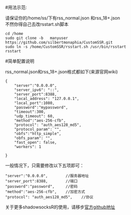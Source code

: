 #用法示范:  

请保证你的/home/ss/下有rss_normal.json 和rss_18+.json  
不然你得自己去改rsstart.sh脚本  
```
cd /home  
sudo git clone -b	manyuser  https://github.com/silbertmonaphia/CustomSSR.git  
sudo ln -s /home/CustomSSR/rsstart.sh /usr/bin/rsstart  
rsstart   
```
#简单配置说明  

rss_normal.json和rss_18+.json格式都如下(来源官网wiki)  
```
{
    "server":"0.0.0.0",
    "server_ipv6": "::",
    "server_port":8388,
    "local_address": "127.0.0.1",
    "local_port":1080,
    "password":"mypassword",
    "timeout":300,
    "udp_timeout": 60,
    "method":"aes-256-cfb",
    "protocol": "auth_aes128_md5",
    "protocol_param": "",
    "obfs":"http_simple",
    "obfs_param": "",
    "fast_open": false,
    "workers": 1

}
```  
一般情况下，只需要修改以下五项即可：  
```
"server":"0.0.0.0",        //服务器地址
"server_port":8388,        //端口
"password":"password",     //密码
"method":"aes-256-cfb",    //加密方式
"protocol": "auth_aes128_md5",    //协议
```  

关于更多shadowsocksR的使用，请移步[官方github地址](https://github.com/shadowsocksr/shadowsocksr)
